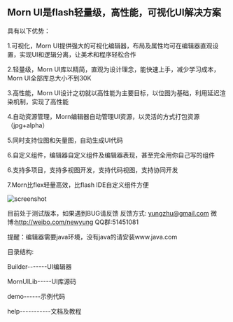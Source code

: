 ## Morn UI是flash轻量级，高性能，可视化UI解决方案

具有以下优势：

1.可视化，Morn UI提供强大的可视化编辑器，布局及属性均可在编辑器直观设置，实现UI和逻辑分离，让美术和程序轻松合作

2.轻量级，Morn UI库以精简，直观为设计理念，能快速上手，减少学习成本，Morn UI全部库总大小不到30K

3.高性能，Morn UI设计之初就以高性能为主要目标，以位图为基础，利用延迟渲染机制，实现了高性能

4.自动资源管理，Morn编辑器自动管理UI资源，以灵活的方式打包资源（jpg+alpha）

5.同时支持位图和矢量图，自动生成UI代码

6.自定义组件，编辑器自定义组件及编辑器表现，甚至完全用你自己写的组件

6.支持多项目，支持多视图开发，支持代码视图，支持协同开发

7.Morn比flex轻量高效，比flash IDE自定义组件方便

![screenshot](https://raw.github.com/yungzhu/morn/master/help/images/main.jpg "screenshot")

目前处于测试版本，如果遇到BUG请反馈
反馈方式: yungzhu@gmail.com 微博:http://weibo.com/newyung QQ群:51451081
	
提醒：编辑器需要java环境，没有java的请安装www.java.com

目录结构:

Builder-------UI编辑器

MornUILib-----UI库源码

demo------示例代码

help-----------文档及教程
